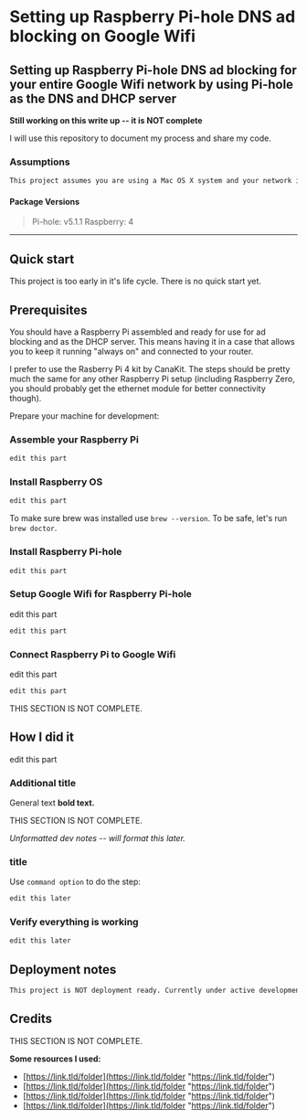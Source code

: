 # Setting up Raspberry Pi-hole DNS ad blocking on Google Wifi

## Setting up Raspberry Pi-hole DNS ad blocking for your entire Google Wifi network by using Pi-hole as the DNS and DHCP server

**Still working on this write up -- it is NOT complete**

I will use this repository to document my process and share my code.

### Assumptions

```sh
This project assumes you are using a Mac OS X system and your network is using Google Wifi router.
```

#### Package Versions

> Pi-hole: v5.1.1
> Raspberry: 4

---

## Quick start

This project is too early in it's life cycle. There is no quick start yet.

## Prerequisites

You should have a Raspberry Pi assembled and ready for use for ad blocking and as the DHCP server. This means having it in a case that allows you to keep it running "always on" and connected to your router.

I prefer to use the Rasberry Pi 4 kit by CanaKit. The steps should be pretty much the same for any other Raspberry Pi setup (including Raspberry Zero, you should probably get the ethernet module for better connectivity though).

Prepare your machine for development:

### Assemble your Raspberry Pi

```sh
edit this part
```

### Install Raspberry OS

```sh
edit this part
```

To make sure brew was installed use `brew --version`. To be safe, let's run `brew doctor`.

### Install Raspberry Pi-hole

```sh
edit this part
```

### Setup Google Wifi for Raspberry Pi-hole

edit this part

```sh
edit this part
```

### Connect Raspberry Pi to Google Wifi

edit this part

```sh
edit this part
```

THIS SECTION IS NOT COMPLETE.

## How I did it

edit this part

### Additional title

General text **bold text.**

THIS SECTION IS NOT COMPLETE.

_Unformatted dev notes -- will format this later._

### title

Use `command option` to do the step:

```sh
edit this later
```

### Verify everything is working

```sh
edit this later
```

## Deployment notes

```sh
This project is NOT deployment ready. Currently under active development.
```

## Credits

THIS SECTION IS NOT COMPLETE.

**Some resources I used:**
* [https://link.tld/folder](https://link.tld/folder "https://link.tld/folder")
* [https://link.tld/folder](https://link.tld/folder "https://link.tld/folder")
* [https://link.tld/folder](https://link.tld/folder "https://link.tld/folder")
* [https://link.tld/folder](https://link.tld/folder "https://link.tld/folder")
